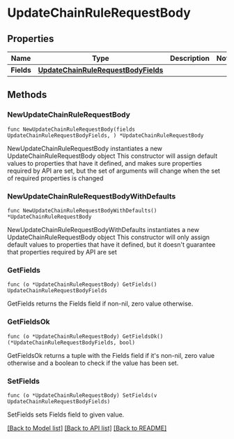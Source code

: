 # UpdateChainRuleRequestBody

## Properties

Name | Type | Description | Notes
------------ | ------------- | ------------- | -------------
**Fields** | [**UpdateChainRuleRequestBodyFields**](UpdateChainRuleRequestBodyFields.md) |  | 

## Methods

### NewUpdateChainRuleRequestBody

`func NewUpdateChainRuleRequestBody(fields UpdateChainRuleRequestBodyFields, ) *UpdateChainRuleRequestBody`

NewUpdateChainRuleRequestBody instantiates a new UpdateChainRuleRequestBody object
This constructor will assign default values to properties that have it defined,
and makes sure properties required by API are set, but the set of arguments
will change when the set of required properties is changed

### NewUpdateChainRuleRequestBodyWithDefaults

`func NewUpdateChainRuleRequestBodyWithDefaults() *UpdateChainRuleRequestBody`

NewUpdateChainRuleRequestBodyWithDefaults instantiates a new UpdateChainRuleRequestBody object
This constructor will only assign default values to properties that have it defined,
but it doesn't guarantee that properties required by API are set

### GetFields

`func (o *UpdateChainRuleRequestBody) GetFields() UpdateChainRuleRequestBodyFields`

GetFields returns the Fields field if non-nil, zero value otherwise.

### GetFieldsOk

`func (o *UpdateChainRuleRequestBody) GetFieldsOk() (*UpdateChainRuleRequestBodyFields, bool)`

GetFieldsOk returns a tuple with the Fields field if it's non-nil, zero value otherwise
and a boolean to check if the value has been set.

### SetFields

`func (o *UpdateChainRuleRequestBody) SetFields(v UpdateChainRuleRequestBodyFields)`

SetFields sets Fields field to given value.



[[Back to Model list]](../README.md#documentation-for-models) [[Back to API list]](../README.md#documentation-for-api-endpoints) [[Back to README]](../README.md)


